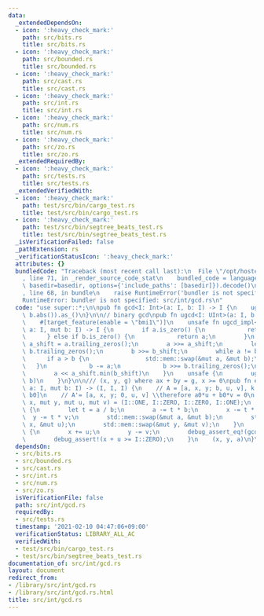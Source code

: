 ```yaml
---
data:
  _extendedDependsOn:
  - icon: ':heavy_check_mark:'
    path: src/bits.rs
    title: src/bits.rs
  - icon: ':heavy_check_mark:'
    path: src/bounded.rs
    title: src/bounded.rs
  - icon: ':heavy_check_mark:'
    path: src/cast.rs
    title: src/cast.rs
  - icon: ':heavy_check_mark:'
    path: src/int.rs
    title: src/int.rs
  - icon: ':heavy_check_mark:'
    path: src/num.rs
    title: src/num.rs
  - icon: ':heavy_check_mark:'
    path: src/zo.rs
    title: src/zo.rs
  _extendedRequiredBy:
  - icon: ':heavy_check_mark:'
    path: src/tests.rs
    title: src/tests.rs
  _extendedVerifiedWith:
  - icon: ':heavy_check_mark:'
    path: test/src/bin/cargo_test.rs
    title: test/src/bin/cargo_test.rs
  - icon: ':heavy_check_mark:'
    path: test/src/bin/segtree_beats_test.rs
    title: test/src/bin/segtree_beats_test.rs
  _isVerificationFailed: false
  _pathExtension: rs
  _verificationStatusIcon: ':heavy_check_mark:'
  attributes: {}
  bundledCode: "Traceback (most recent call last):\n  File \"/opt/hostedtoolcache/Python/3.9.1/x64/lib/python3.9/site-packages/onlinejudge_verify/documentation/build.py\"\
    , line 71, in _render_source_code_stat\n    bundled_code = language.bundle(stat.path,\
    \ basedir=basedir, options={'include_paths': [basedir]}).decode()\n  File \"/opt/hostedtoolcache/Python/3.9.1/x64/lib/python3.9/site-packages/onlinejudge_verify/languages/user_defined.py\"\
    , line 68, in bundle\n    raise RuntimeError('bundler is not specified: {}'.format(path.as_posix()))\n\
    RuntimeError: bundler is not specified: src/int/gcd.rs\n"
  code: "use super::*;\n\npub fn gcd<I: Int>(a: I, b: I) -> I {\n    ugcd(a.abs(),\
    \ b.abs()).as_()\n}\n\n// binary gcd\npub fn ugcd<I: UInt>(a: I, b: I) -> I {\n\
    \    #[target_feature(enable = \"bmi1\")]\n    unsafe fn ugcd_impl<I: UInt>(mut\
    \ a: I, mut b: I) -> I {\n        if a.is_zero() {\n            return b;\n  \
    \      } else if b.is_zero() {\n            return a;\n        }\n        let\
    \ a_shift = a.trailing_zeros();\n        a >>= a_shift;\n        let b_shift =\
    \ b.trailing_zeros();\n        b >>= b_shift;\n        while a != b {\n      \
    \      if a > b {\n                std::mem::swap(&mut a, &mut b);\n         \
    \   }\n            b -= a;\n            b >>= b.trailing_zeros();\n        }\n\
    \        a << a_shift.min(b_shift)\n    }\n    unsafe {\n        ugcd_impl(a,\
    \ b)\n    }\n}\n\n/// (x, y, g) where ax + by = g, x >= 0\npub fn extgcd<I: IInt>(mut\
    \ a: I, mut b: I) -> (I, I, I) {\n    // A = [a, x, y; b, u, v], k = [-1; a0;\
    \ b0]\n    // A'= [a, x, y; 0, u, v] \\therefore a0*u + b0*v = 0\n    let (mut\
    \ x, mut y, mut u, mut v) = (I::ONE, I::ZERO, I::ZERO, I::ONE);\n    while !b.is_zero()\
    \ {\n        let t = a / b;\n        a -= t * b;\n        x -= t * u;\n      \
    \  y -= t * v;\n        std::mem::swap(&mut a, &mut b);\n        std::mem::swap(&mut\
    \ x, &mut u);\n        std::mem::swap(&mut y, &mut v);\n    }\n    if x < I::ZERO\
    \ {\n        x += u;\n        y -= v;\n        debug_assert_eq!(gcd(u, v), I::ONE);\n\
    \        debug_assert!(x + u >= I::ZERO);\n    }\n    (x, y, a)\n}\n"
  dependsOn:
  - src/bits.rs
  - src/bounded.rs
  - src/cast.rs
  - src/int.rs
  - src/num.rs
  - src/zo.rs
  isVerificationFile: false
  path: src/int/gcd.rs
  requiredBy:
  - src/tests.rs
  timestamp: '2021-02-10 04:47:06+09:00'
  verificationStatus: LIBRARY_ALL_AC
  verifiedWith:
  - test/src/bin/cargo_test.rs
  - test/src/bin/segtree_beats_test.rs
documentation_of: src/int/gcd.rs
layout: document
redirect_from:
- /library/src/int/gcd.rs
- /library/src/int/gcd.rs.html
title: src/int/gcd.rs
---
```

